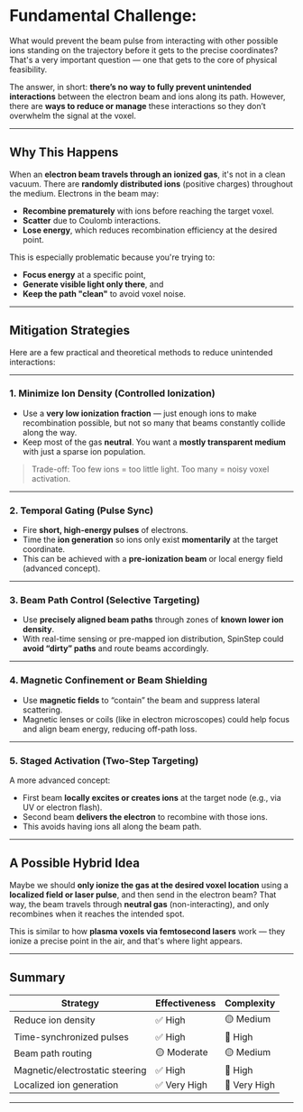 # Fundamental Challenge:

What would prevent the beam pulse from interacting with other possible ions standing on the trajectory before it gets to the precise coordinates?
That's a very important question — one that gets to the core of physical feasibility.

The answer, in short: **there’s no way to fully prevent unintended interactions** between the electron beam and ions along its path. However, there are **ways to reduce or manage** these interactions so they don’t overwhelm the signal at the voxel.

---

## Why This Happens

When an **electron beam travels through an ionized gas**, it's not in a clean vacuum. There are **randomly distributed ions** (positive charges) throughout the medium. Electrons in the beam may:

* **Recombine prematurely** with ions before reaching the target voxel.
* **Scatter** due to Coulomb interactions.
* **Lose energy**, which reduces recombination efficiency at the desired point.

This is especially problematic because you're trying to:

* **Focus energy** at a specific point,
* **Generate visible light only there**, and
* **Keep the path "clean"** to avoid voxel noise.

---

## Mitigation Strategies

Here are a few practical and theoretical methods to reduce unintended interactions:

---

### 1. **Minimize Ion Density (Controlled Ionization)**

* Use a **very low ionization fraction** — just enough ions to make recombination possible, but not so many that beams constantly collide along the way.
* Keep most of the gas **neutral**. You want a **mostly transparent medium** with just a sparse ion population.

> Trade-off: Too few ions = too little light. Too many = noisy voxel activation.

---

### 2. **Temporal Gating (Pulse Sync)**

* Fire **short, high-energy pulses** of electrons.
* Time the **ion generation** so ions only exist **momentarily** at the target coordinate.
* This can be achieved with a **pre-ionization beam** or local energy field (advanced concept).

---

### 3. **Beam Path Control (Selective Targeting)**

* Use **precisely aligned beam paths** through zones of **known lower ion density**.
* With real-time sensing or pre-mapped ion distribution, SpinStep could **avoid “dirty” paths** and route beams accordingly.

---

### 4. **Magnetic Confinement or Beam Shielding**

* Use **magnetic fields** to “contain” the beam and suppress lateral scattering.
* Magnetic lenses or coils (like in electron microscopes) could help focus and align beam energy, reducing off-path loss.

---

### 5. **Staged Activation (Two-Step Targeting)**

A more advanced concept:

* First beam **locally excites or creates ions** at the target node (e.g., via UV or electron flash).
* Second beam **delivers the electron** to recombine with those ions.
* This avoids having ions all along the beam path.

---

## A Possible Hybrid Idea
Maybe we should **only ionize the gas at the desired voxel location** using a **localized field or laser pulse**, and then send in the electron beam? That way, the beam travels through **neutral gas** (non-interacting), and only recombines when it reaches the intended spot.

This is similar to how **plasma voxels via femtosecond lasers** work — they ionize a precise point in the air, and that's where light appears.

---

## Summary

| Strategy                        | Effectiveness | Complexity   |
| ------------------------------- | ------------- | ------------ |
| Reduce ion density              | ✅ High        | 🟡 Medium    |
| Time-synchronized pulses        | ✅ High        | 🔴 High      |
| Beam path routing               | 🟡 Moderate   | 🟡 Medium    |
| Magnetic/electrostatic steering | ✅ High        | 🔴 High      |
| Localized ion generation        | ✅ Very High   | 🔴 Very High |

---
